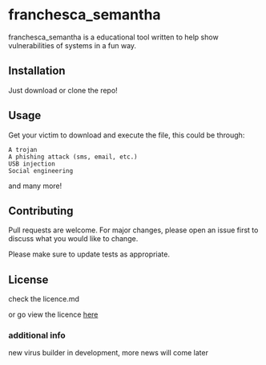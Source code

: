 # franchesca_semantha

franchesca_semantha is a educational tool written to help show vulnerabilities of systems in a fun way.

## Installation

Just download or clone the repo!


## Usage

Get your victim to download and execute the file, this could be through:
```
A trojan
A phishing attack (sms, email, etc.)
USB injection
Social engineering
```
and many more!

## Contributing
Pull requests are welcome. For major changes, please open an issue first to discuss what you would like to change.

Please make sure to update tests as appropriate.

## License
check the licence.md

or go view the licence [here](https://choosealicense.com/licenses/gpl-3.0/)

### additional info
new virus builder in development, more news will come later